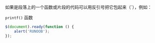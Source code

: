 如果是段落上的一个函数或片段的代码可以用反引号把它包起来（`），例如：

`printf()` 函数

```javascript
$(document).ready(function () {
    alert('RUNOOB');
});
```